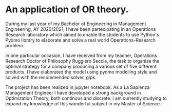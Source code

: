# An application of OR theory. 

During my last year of my Bachelor of Engineering in Management Engineering, AY 2020/2021, I have been partecipating in an Operations Research laboratory which aimed to enable the students to use Python's Pyomo library to elaborate and solve a real world Operations-Research problem. 

In one particular occasion, I have received from my teacher, Operations Research Doctor of Philosophy Ruggiero Seccia, the task to organize the optimal strategy for a company producing a various set of five different products. I have elaborated the model using pyomo modelling style and solved with the recommended solver, glpk. 

The project has been realized in jupyter notebook. As a La Sapienza Management Engineer I have developed a strong background in Optimization Theory, both continous and discrete. I am currently studying to expand my knowledge of this wonderful subject in my Master of Science. 

